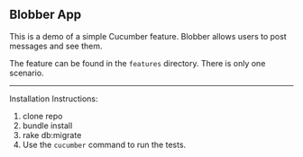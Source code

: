 ## Blobber App

This is a demo of a simple Cucumber feature. Blobber allows users to post messages and see them.

The feature can be found in the `features` directory. There is only one scenario.

---

Installation Instructions:

1. clone repo
2. bundle install
3. rake db:migrate
4. Use the `cucumber` command to run the tests.